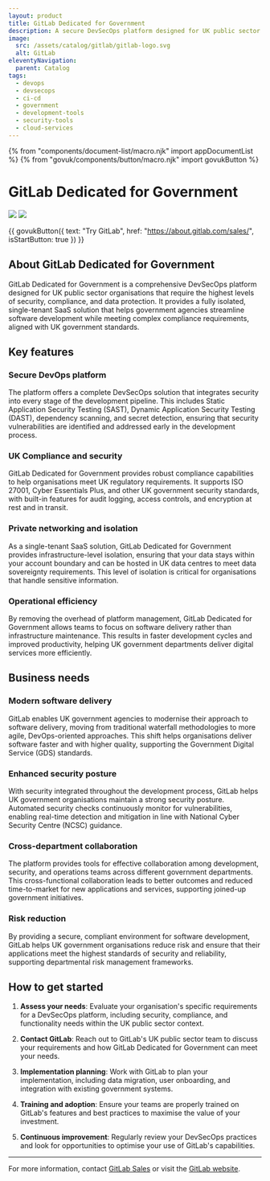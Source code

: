 ```yaml
---
layout: product
title: GitLab Dedicated for Government
description: A secure DevSecOps platform designed for UK public sector organisations requiring high-security standards and compliance
image:
  src: /assets/catalog/gitlab/gitlab-logo.svg
  alt: GitLab
eleventyNavigation:
  parent: Catalog
tags:
  - devops
  - devsecops
  - ci-cd
  - government
  - development-tools
  - security-tools
  - cloud-services
---
```


{% from "components/document-list/macro.njk" import appDocumentList %}
{% from "govuk/components/button/macro.njk" import govukButton %}

# GitLab Dedicated for Government

![](https://img.shields.io/badge/provider-gitlab-green)
![](https://img.shields.io/badge/owner-private_sector-orange)

{{ govukButton({
  text: "Try GitLab",
  href: "https://about.gitlab.com/sales/",
  isStartButton: true
}) }}

## About GitLab Dedicated for Government

GitLab Dedicated for Government is a comprehensive DevSecOps platform designed for UK public sector organisations that require the highest levels of security, compliance, and data protection. It provides a fully isolated, single-tenant SaaS solution that helps government agencies streamline software development while meeting complex compliance requirements, aligned with UK government standards.

## Key features

### Secure DevOps platform

The platform offers a complete DevSecOps solution that integrates security into every stage of the development pipeline. This includes Static Application Security Testing (SAST), Dynamic Application Security Testing (DAST), dependency scanning, and secret detection, ensuring that security vulnerabilities are identified and addressed early in the development process.

### UK Compliance and security

GitLab Dedicated for Government provides robust compliance capabilities to help organisations meet UK regulatory requirements. It supports ISO 27001, Cyber Essentials Plus, and other UK government security standards, with built-in features for audit logging, access controls, and encryption at rest and in transit.

### Private networking and isolation

As a single-tenant SaaS solution, GitLab Dedicated for Government provides infrastructure-level isolation, ensuring that your data stays within your account boundary and can be hosted in UK data centres to meet data sovereignty requirements. This level of isolation is critical for organisations that handle sensitive information.

### Operational efficiency

By removing the overhead of platform management, GitLab Dedicated for Government allows teams to focus on software delivery rather than infrastructure maintenance. This results in faster development cycles and improved productivity, helping UK government departments deliver digital services more efficiently.

## Business needs

### Modern software delivery

GitLab enables UK government agencies to modernise their approach to software delivery, moving from traditional waterfall methodologies to more agile, DevOps-oriented approaches. This shift helps organisations deliver software faster and with higher quality, supporting the Government Digital Service (GDS) standards.

### Enhanced security posture

With security integrated throughout the development process, GitLab helps UK government organisations maintain a strong security posture. Automated security checks continuously monitor for vulnerabilities, enabling real-time detection and mitigation in line with National Cyber Security Centre (NCSC) guidance.

### Cross-department collaboration

The platform provides tools for effective collaboration among development, security, and operations teams across different government departments. This cross-functional collaboration leads to better outcomes and reduced time-to-market for new applications and services, supporting joined-up government initiatives.

### Risk reduction

By providing a secure, compliant environment for software development, GitLab helps UK government organisations reduce risk and ensure that their applications meet the highest standards of security and reliability, supporting departmental risk management frameworks.

## How to get started

1. **Assess your needs**: Evaluate your organisation's specific requirements for a DevSecOps platform, including security, compliance, and functionality needs within the UK public sector context.

2. **Contact GitLab**: Reach out to GitLab's UK public sector team to discuss your requirements and how GitLab Dedicated for Government can meet your needs.

3. **Implementation planning**: Work with GitLab to plan your implementation, including data migration, user onboarding, and integration with existing government systems.

4. **Training and adoption**: Ensure your teams are properly trained on GitLab's features and best practices to maximise the value of your investment.

5. **Continuous improvement**: Regularly review your DevSecOps practices and look for opportunities to optimise your use of GitLab's capabilities.

---

For more information, contact [GitLab Sales](https://about.gitlab.com/sales/) or visit the [GitLab website](https://about.gitlab.com/).
